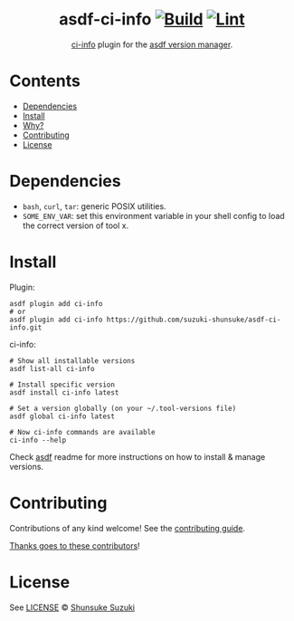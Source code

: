 <div align="center">

# asdf-ci-info [![Build](https://github.com/suzuki-shunsuke/asdf-ci-info/actions/workflows/build.yml/badge.svg)](https://github.com/suzuki-shunsuke/asdf-ci-info/actions/workflows/build.yml) [![Lint](https://github.com/suzuki-shunsuke/asdf-ci-info/actions/workflows/lint.yml/badge.svg)](https://github.com/suzuki-shunsuke/asdf-ci-info/actions/workflows/lint.yml)


[ci-info](https://github.com/suzuki-shunsuke/ci-info) plugin for the [asdf version manager](https://asdf-vm.com).

</div>

# Contents

- [Dependencies](#dependencies)
- [Install](#install)
- [Why?](#why)
- [Contributing](#contributing)
- [License](#license)

# Dependencies

- `bash`, `curl`, `tar`: generic POSIX utilities.
- `SOME_ENV_VAR`: set this environment variable in your shell config to load the correct version of tool x.

# Install

Plugin:

```shell
asdf plugin add ci-info
# or
asdf plugin add ci-info https://github.com/suzuki-shunsuke/asdf-ci-info.git
```

ci-info:

```shell
# Show all installable versions
asdf list-all ci-info

# Install specific version
asdf install ci-info latest

# Set a version globally (on your ~/.tool-versions file)
asdf global ci-info latest

# Now ci-info commands are available
ci-info --help
```

Check [asdf](https://github.com/asdf-vm/asdf) readme for more instructions on how to
install & manage versions.

# Contributing

Contributions of any kind welcome! See the [contributing guide](contributing.md).

[Thanks goes to these contributors](https://github.com/suzuki-shunsuke/asdf-ci-info/graphs/contributors)!

# License

See [LICENSE](LICENSE) © [Shunsuke Suzuki](https://github.com/suzuki-shunsuke/)
